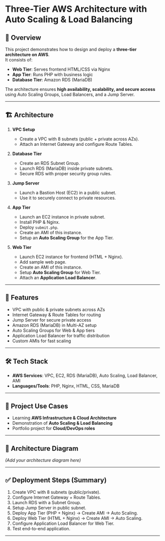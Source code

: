 # Three-Tier AWS Architecture with Auto Scaling & Load Balancing

## 📌 Overview
This project demonstrates how to design and deploy a **three-tier architecture on AWS**.  
It consists of:
- **Web Tier**: Serves frontend HTML/CSS via Nginx
- **App Tier**: Runs PHP with business logic
- **Database Tier**: Amazon RDS (MariaDB)

The architecture ensures **high availability, scalability, and secure access** using Auto Scaling Groups, Load Balancers, and a Jump Server.

---

## 🏗️ Architecture
1. **VPC Setup**
   - Create a VPC with 8 subnets (public + private across AZs).
   - Attach an Internet Gateway and configure Route Tables.

2. **Database Tier**
   - Create an RDS Subnet Group.
   - Launch RDS (MariaDB) inside private subnets.
   - Secure RDS with proper security group rules.

3. **Jump Server**
   - Launch a Bastion Host (EC2) in a public subnet.
   - Use it to securely connect to private resources.

4. **App Tier**
   - Launch an EC2 instance in private subnet.
   - Install PHP & Nginx.
   - Deploy `submit.php`.
   - Create an AMI of this instance.
   - Setup an **Auto Scaling Group** for the App Tier.

5. **Web Tier**
   - Launch EC2 instance for frontend (HTML + Nginx).
   - Add sample web page.
   - Create an AMI of this instance.
   - Setup **Auto Scaling Group** for Web Tier.
   - Attach an **Application Load Balancer**.

---

## 🚀 Features
- VPC with public & private subnets across AZs  
- Internet Gateway & Route Tables for routing  
- Jump Server for secure private access  
- Amazon RDS (MariaDB) in Multi-AZ setup  
- Auto Scaling Groups for Web & App tiers  
- Application Load Balancer for traffic distribution  
- Custom AMIs for fast scaling  

---

## 🛠️ Tech Stack
- **AWS Services**: VPC, EC2, RDS (MariaDB), Auto Scaling, Load Balancer, AMI  
- **Languages/Tools**: PHP, Nginx, HTML, CSS, MariaDB  

---

## 📂 Project Use Cases
- Learning **AWS Infrastructure & Cloud Architecture**  
- Demonstration of **Auto Scaling & Load Balancing**  
- Portfolio project for **Cloud/DevOps roles**  

---

## 📸 Architecture Diagram
*(Add your architecture diagram here)*

---

## ✅ Deployment Steps (Summary)
1. Create VPC with 8 subnets (public/private).  
2. Configure Internet Gateway + Route Tables.  
3. Launch RDS with a Subnet Group.  
4. Setup Jump Server in public subnet.  
5. Deploy App Tier (PHP + Nginx) → Create AMI → Auto Scaling.  
6. Deploy Web Tier (HTML + Nginx) → Create AMI → Auto Scaling.  
7. Configure Application Load Balancer for Web Tier.  
8. Test end-to-end application.  

---


